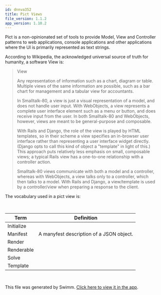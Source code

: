 ```yaml
---
id: dnnva352
title: Pict Views
file_version: 1.1.2
app_version: 1.10.2
---
```


Pict is a non-opinionated set of tools to provide Model, View and Controller patterns to web applications, console applications and other applications where the UI is primarily represented as text strings.

According to Wikipedia, the acknowledged universal source of truth for humanity, a software View is:

> View
> 
> Any representation of information such as a chart, diagram or table. Multiple views of the same information are possible, such as a bar chart for management and a tabular view for accountants.
> 
> In Smalltalk-80, a view is just a visual representation of a model, and does not handle user input. With WebObjects, a view represents a complete user interface element such as a menu or button, and does receive input from the user. In both Smalltalk-80 and WebObjects, however, views are meant to be general-purpose and composable.
> 
> With Rails and Django, the role of the view is played by HTML templates, so in their scheme a view specifies an in-browser user interface rather than representing a user interface widget directly. (Django opts to call this kind of object a "template" in light of this.) This approach puts relatively less emphasis on small, composable views; a typical Rails view has a one-to-one relationship with a controller action.
> 
> Smalltalk-80 views communicate with both a model and a controller, whereas with WebObjects, a view talks only to a controller, which then talks to a model. With Rails and Django, a view/template is used by a controller/view when preparing a response to the client.

The vocabulary used in a pict view is:

<br/>

|Term      |Definition                              |
|----------|----------------------------------------|
|Initialize|<br/>                                   |
|Manifest  |A manyfest description of a JSON object.|
|Render    |<br/>                                   |
|Renderable|<br/>                                   |
|Solve     |<br/>                                   |
|Template  |<br/>                                   |

<br/>

This file was generated by Swimm. [Click here to view it in the app](https://app.swimm.io/repos/Z2l0aHViJTNBJTNBcGljdC12aWV3JTNBJTNBc3RldmVudmVsb3pv/docs/dnnva352).

